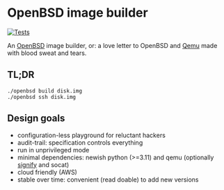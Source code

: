 # OpenBSD image builder
[![Tests](https://github.com/rootmos/openbsd/actions/workflows/tests.yaml/badge.svg?branch=main)](https://github.com/rootmos/openbsd/actions/workflows/tests.yaml)

An [OpenBSD](https://www.openbsd.org/) image builder, or: a love letter to OpenBSD and [Qemu](https://www.qemu.org/) made with blood sweat and tears.

## TL;DR
```shell
./openbsd build disk.img
./openbsd ssh disk.img
```

## Design goals
* configuration-less playground for reluctant hackers
* audit-trail: specification controls everything
* run in unprivileged mode
* minimal dependencies: newish python (>=3.11) and qemu (optionally [signify](https://man.openbsd.org/signify) and socat)
* cloud friendly (AWS)
* stable over time: convenient (read doable) to add new versions
